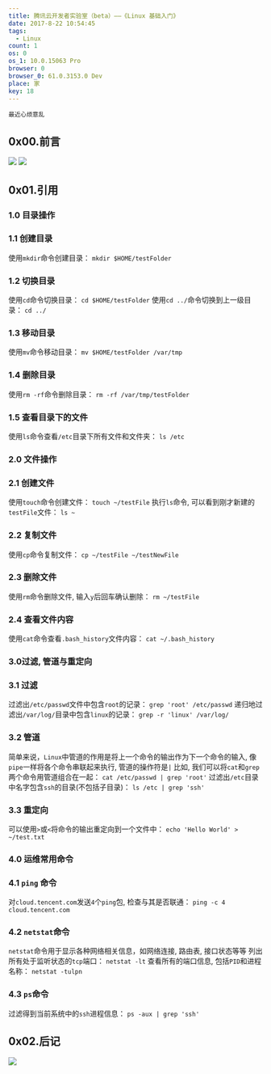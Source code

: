 ```yaml
---
title: 腾讯云开发者实验室（beta）——《Linux 基础入门》
date: 2017-8-22 10:54:45
tags:
  - Linux
count: 1
os: 0
os_1: 10.0.15063 Pro
browser: 0
browser_0: 61.0.3153.0 Dev
place: 家
key: 18
---
```

    最近心烦意乱
<!-- more -->
## 0x00.前言
![](https://i1.yuangezhizao.cn/Win-10/20170822105411.jpg!webp)
![](https://i1.yuangezhizao.cn/Win-10/20170822105530.jpg!webp)
## 0x01.引用
### 1.0 目录操作
### 1.1 创建目录
使用`mkdir`命令创建目录：
`mkdir $HOME/testFolder`
### 1.2 切换目录
使用`cd`命令切换目录：
`cd $HOME/testFolder`
使用`cd ../`命令切换到上一级目录：
`cd ../`
### 1.3 移动目录
使用`mv`命令移动目录：
`mv $HOME/testFolder /var/tmp`
### 1.4 删除目录
使用`rm -rf`命令删除目录：
`rm -rf /var/tmp/testFolder`
### 1.5 查看目录下的文件
使用`ls`命令查看`/etc`目录下所有文件和文件夹：
`ls /etc`
### 2.0 文件操作
### 2.1 创建文件
使用`touch`命令创建文件：
`touch ~/testFile`
执行`ls`命令, 可以看到刚才新建的`testFile`文件：
`ls ~`
### 2.2 复制文件
使用`cp`命令复制文件：
`cp ~/testFile ~/testNewFile`
### 2.3 删除文件
使用`rm`命令删除文件, 输入`y`后回车确认删除：
`rm ~/testFile`
### 2.4 查看文件内容
使用`cat`命令查看`.bash_history`文件内容：
`cat ~/.bash_history`
### 3.0过滤, 管道与重定向
### 3.1 过滤
过滤出`/etc/passwd`文件中包含`root`的记录：
`grep 'root' /etc/passwd`
递归地过滤出`/var/log/`目录中包含`linux`的记录：
`grep -r 'linux' /var/log/`
### 3.2 管道
简单来说，`Linux`中管道的作用是将上一个命令的输出作为下一个命令的输入, 像`pipe`一样将各个命令串联起来执行, 管道的操作符是`|`
比如, 我们可以将`cat`和`grep`两个命令用管道组合在一起：
`cat /etc/passwd | grep 'root'`
过滤出`/etc`目录中名字包含`ssh`的目录(不包括子目录)：
`ls /etc | grep 'ssh'`
### 3.3 重定向
可以使用`>`或`<`将命令的输出重定向到一个文件中：
`echo 'Hello World' > ~/test.txt`
### 4.0 运维常用命令
### 4.1 `ping` 命令
对`cloud.tencent.com`发送`4`个`ping`包, 检查与其是否联通：
`ping -c 4 cloud.tencent.com`
### 4.2 `netstat`命令
`netstat`命令用于显示各种网络相关信息，如网络连接, 路由表, 接口状态等等
列出所有处于监听状态的`tcp`端口：
`netstat -lt`
查看所有的端口信息, 包括`PID`和进程名称：
`netstat -tulpn`
### 4.3 `ps`命令
过滤得到当前系统中的`ssh`进程信息：
`ps -aux | grep 'ssh'`

## 0x02.后记
![](https://i1.yuangezhizao.cn/Win-10/20170822110206.jpg!webp)
